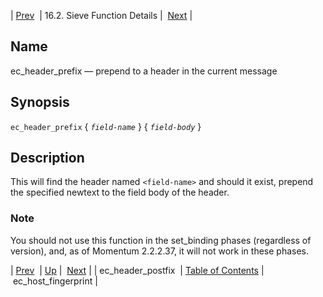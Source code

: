 | [Prev](sieve.ref.ec_header_postfix)  | 16.2. Sieve Function Details |  [Next](sieve.ref.ec_host_fingerprint) |

<a name="sieve.ref.ec_header_prefix"></a>
## Name

ec_header_prefix — prepend to a header in the current message

## Synopsis

`ec_header_prefix` { *`field-name`* } { *`field-body`* }

<a name="idp29877856"></a>
## Description

This will find the header named ```<field-name>``` and should it exist, prepend the specified newtext to the field body of the header.

### Note

You should not use this function in the set_binding phases (regardless of version), and, as of Momentum 2.2.2.37, it will not work in these phases.

| [Prev](sieve.ref.ec_header_postfix)  | [Up](sieve.ref.files) |  [Next](sieve.ref.ec_host_fingerprint) |
| ec_header_postfix  | [Table of Contents](index) |  ec_host_fingerprint |
